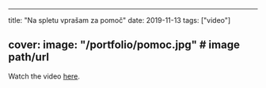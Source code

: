
---
title: "Na spletu vprašam za pomoč"
date: 2019-11-13
tags: ["video"]

cover:
  image: "/portfolio/pomoc.jpg" # image path/url
---

Watch the video [here](https://www.youtube.com/watch?v=TWIMAID9cxY).


